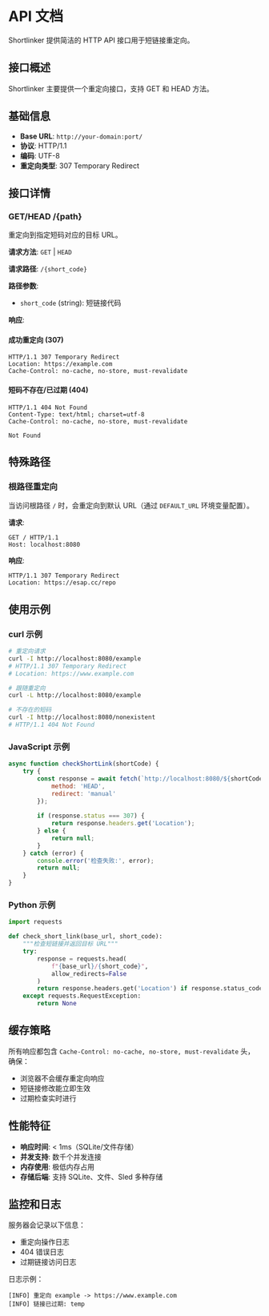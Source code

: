 # API 文档

Shortlinker 提供简洁的 HTTP API 接口用于短链接重定向。

## 接口概述

Shortlinker 主要提供一个重定向接口，支持 GET 和 HEAD 方法。

## 基础信息

- **Base URL**: `http://your-domain:port/`
- **协议**: HTTP/1.1
- **编码**: UTF-8
- **重定向类型**: 307 Temporary Redirect

## 接口详情

### GET/HEAD /{path}

重定向到指定短码对应的目标 URL。

**请求方法**: `GET` | `HEAD`

**请求路径**: `/{short_code}`

**路径参数**:
- `short_code` (string): 短链接代码

**响应**:

#### 成功重定向 (307)
```http
HTTP/1.1 307 Temporary Redirect
Location: https://example.com
Cache-Control: no-cache, no-store, must-revalidate
```

#### 短码不存在/已过期 (404)
```http
HTTP/1.1 404 Not Found
Content-Type: text/html; charset=utf-8
Cache-Control: no-cache, no-store, must-revalidate

Not Found
```

## 特殊路径

### 根路径重定向

当访问根路径 `/` 时，会重定向到默认 URL（通过 `DEFAULT_URL` 环境变量配置）。

**请求**:
```http
GET / HTTP/1.1
Host: localhost:8080
```

**响应**:
```http
HTTP/1.1 307 Temporary Redirect
Location: https://esap.cc/repo
```

## 使用示例

### curl 示例

```bash
# 重定向请求
curl -I http://localhost:8080/example
# HTTP/1.1 307 Temporary Redirect
# Location: https://www.example.com

# 跟随重定向
curl -L http://localhost:8080/example

# 不存在的短码
curl -I http://localhost:8080/nonexistent
# HTTP/1.1 404 Not Found
```

### JavaScript 示例

```javascript
async function checkShortLink(shortCode) {
    try {
        const response = await fetch(`http://localhost:8080/${shortCode}`, {
            method: 'HEAD',
            redirect: 'manual'
        });
        
        if (response.status === 307) {
            return response.headers.get('Location');
        } else {
            return null;
        }
    } catch (error) {
        console.error('检查失败:', error);
        return null;
    }
}
```

### Python 示例

```python
import requests

def check_short_link(base_url, short_code):
    """检查短链接并返回目标 URL"""
    try:
        response = requests.head(
            f"{base_url}/{short_code}",
            allow_redirects=False
        )
        return response.headers.get('Location') if response.status_code == 307 else None
    except requests.RequestException:
        return None
```

## 缓存策略

所有响应都包含 `Cache-Control: no-cache, no-store, must-revalidate` 头，确保：
- 浏览器不会缓存重定向响应
- 短链接修改能立即生效
- 过期检查实时进行

## 性能特征

- **响应时间**: < 1ms（SQLite/文件存储）
- **并发支持**: 数千个并发连接
- **内存使用**: 极低内存占用
- **存储后端**: 支持 SQLite、文件、Sled 多种存储

## 监控和日志

服务器会记录以下信息：
- 重定向操作日志
- 404 错误日志
- 过期链接访问日志

日志示例：
```
[INFO] 重定向 example -> https://www.example.com
[INFO] 链接已过期: temp
```
